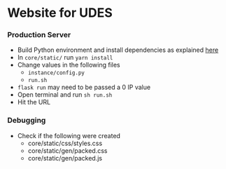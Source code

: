 # Website for UDES
### Production Server
* Build Python environment and install dependencies as explained [here](https://bitbucket.org/mania_dev/flask-boilerplate)
* In ```core/static/``` run
```yarn install```
* Change values in the following files
   - ```instance/config.py```
   - ```run.sh```
* ```flask run``` may need to be passed a 0 IP value
* Open terminal and run
```sh run.sh```
* Hit the URL

### Debugging
* Check if the following were created
   - core/static/css/styles.css
   - core/static/gen/packed.css
   - core/static/gen/packed.js